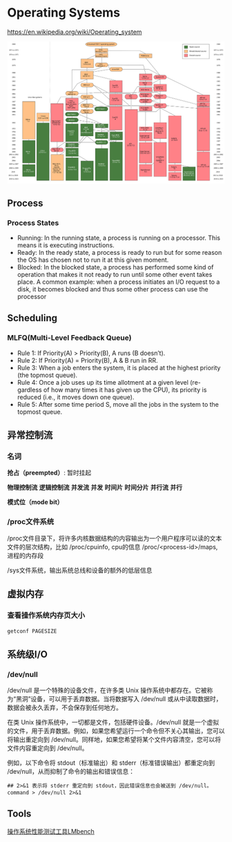 # Operating Systems

https://en.wikipedia.org/wiki/Operating_system

![](./pic/Unix_history-simple.svg)

## Process 

### Process States 

- Running: In the running state, a process is running on a processor.
This means it is executing instructions.
- Ready: In the ready state, a process is ready to run but for some
reason the OS has chosen not to run it at this given moment.
- Blocked: In the blocked state, a process has performed some kind
of operation that makes it not ready to run until some other event
takes place. A common example: when a process initiates an I/O
request to a disk, it becomes blocked and thus some other process
can use the processor

## Scheduling

### MLFQ(Multi-Level Feedback Queue)
- Rule 1: If Priority(A) > Priority(B), A runs (B doesn’t).
- Rule 2: If Priority(A) = Priority(B), A & B run in RR.
- Rule 3: When a job enters the system, it is placed at the highest
priority (the topmost queue).
- Rule 4: Once a job uses up its time allotment at a given level (re-
gardless of how many times it has given up the CPU), its priority is
reduced (i.e., it moves down one queue).
- Rule 5: After some time period S, move all the jobs in the system
to the topmost queue.


## 异常控制流


### 名词

**抢占（preempted）**: 暂时挂起

**物理控制流**
**逻辑控制流**
**并发流**
**并发**
**时间片**
**时间分片**
**并行流**
**并行**

**模式位（mode bit）**

### /proc文件系统

/proc文件目录下，将许多内核数据结构的内容输出为一个用户程序可以读的文本文件的层次结构，比如
/proc/cpuinfo, cpu的信息
/proc/\<process-id>/maps, 进程的内存段

/sys文件系统，输出系统总线和设备的额外的低层信息

## 虚拟内存

###  查看操作系统内存页大小

`getconf PAGESIZE`


## 系统级I/O

### /dev/null

/dev/null 是一个特殊的设备文件，在许多类 Unix 操作系统中都存在。它被称为“黑洞”设备，可以用于丢弃数据。当将数据写入 /dev/null 或从中读取数据时，数据会被永久丢弃，不会保存到任何地方。

在类 Unix 操作系统中，一切都是文件，包括硬件设备。/dev/null 就是一个虚拟的文件，用于丢弃数据。例如，如果您希望运行一个命令但不关心其输出，您可以将输出重定向到 /dev/null。同样地，如果您希望将某个文件内容清空，您可以将文件内容重定向到 /dev/null。

例如，以下命令将 stdout（标准输出）和 stderr（标准错误输出）都重定向到 /dev/null，从而抑制了命令的输出和错误信息：

```shell
## 2>&1 表示将 stderr 重定向到 stdout，因此错误信息也会被送到 /dev/null。
command > /dev/null 2>&1
```

## Tools
[操作系统性能测试工具LMbench](http://lmbench.sourceforge.net/ )